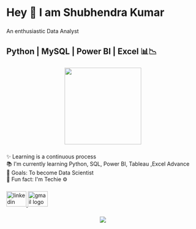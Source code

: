 <h1 align="left">Hey 👋 I am Shubhendra Kumar</h1>

###

<p align="left">An enthusiastic Data Analyst</p>

###

<h2 align="left">Python | MySQL | Power BI | Excel 📊📉</h2>

###

<div align="center">
  <img height="200" src="https://www.ideasanimation.net/wp-content/uploads/2022/08/102732-seo-services.gif"  />
</div>

###

<p align="left">✨ Learning is a continuous process<br>📚 I'm currently learning Python, SQL, Power BI, Tableau ,Excel Advance<br>🎯 Goals: To become Data Scientist<br>🎲 Fun fact: I'm Techie ⚙</p>

###

<div align="left">
  <a href="https://www.linkedin.com/in/shubhendrakumar/" target="_blank">
    <img src="https://raw.githubusercontent.com/maurodesouza/profile-readme-generator/master/src/assets/icons/social/linkedin/default.svg" width="52" height="40" alt="linkedin logo"  />
  </a>
  <a href="mailto:kshubhendra8860@gmail.com" target="_blank">
    <img src="https://raw.githubusercontent.com/maurodesouza/profile-readme-generator/master/src/assets/icons/social/gmail/default.svg" width="52" height="40" alt="gmail logo"  />
  </a>
</div>

###

<div align="center">
  <img src="https://profile-counter.glitch.me/ShubhendraKumarAnalyst/count.svg?"  />
</div>

###

